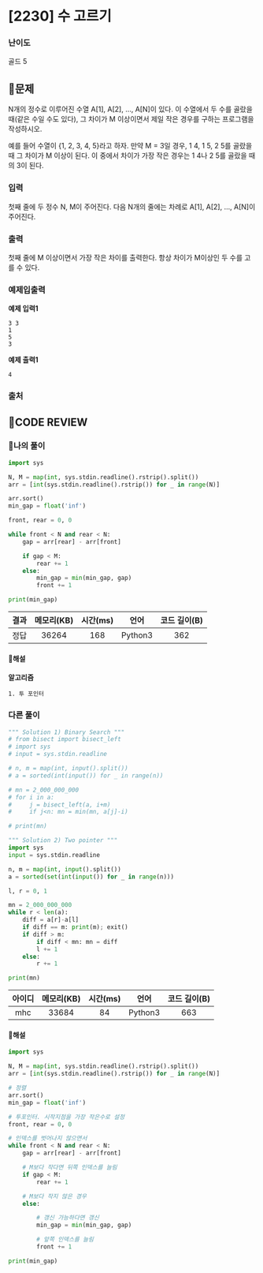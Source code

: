 # [2230] 수 고르기

### **난이도**
골드 5
## **📝문제**
N개의 정수로 이루어진 수열 A[1], A[2], …, A[N]이 있다. 이 수열에서 두 수를 골랐을 때(같은 수일 수도 있다), 그 차이가 M 이상이면서 제일 작은 경우를 구하는 프로그램을 작성하시오.

예를 들어 수열이 {1, 2, 3, 4, 5}라고 하자. 만약 M = 3일 경우, 1 4, 1 5, 2 5를 골랐을 때 그 차이가 M 이상이 된다. 이 중에서 차이가 가장 작은 경우는 1 4나 2 5를 골랐을 때의 3이 된다.
### **입력**
첫째 줄에 두 정수 N, M이 주어진다. 다음 N개의 줄에는 차례로 A[1], A[2], …, A[N]이 주어진다.
### **출력**
첫째 줄에 M 이상이면서 가장 작은 차이를 출력한다. 항상 차이가 M이상인 두 수를 고를 수 있다.
### **예제입출력**

**예제 입력1**

```
3 3
1
5
3
```

**예제 출력1**

```
4
```

### **출처**

## **🧐CODE REVIEW**

### **🧾나의 풀이**

```python
import sys

N, M = map(int, sys.stdin.readline().rstrip().split())
arr = [int(sys.stdin.readline().rstrip()) for _ in range(N)]

arr.sort()
min_gap = float('inf')

front, rear = 0, 0

while front < N and rear < N:
    gap = arr[rear] - arr[front]

    if gap < M:
        rear += 1
    else:
        min_gap = min(min_gap, gap)
        front += 1

print(min_gap)
```

결과	| 메모리(KB) |	시간(ms) |	언어 |	코드 길이(B)
:----:|:-----:|:-----:|:-----:|:--------:
정답|36264|168|Python3|362
#### **📝해설**

**알고리즘**
```
1. 투 포인터
```

### **다른 풀이**

```python
""" Solution 1) Binary Search """
# from bisect import bisect_left
# import sys
# input = sys.stdin.readline

# n, m = map(int, input().split())
# a = sorted(int(input()) for _ in range(n))

# mn = 2_000_000_000
# for i in a:
#     j = bisect_left(a, i+m)
#     if j<n: mn = min(mn, a[j]-i)

# print(mn)

""" Solution 2) Two pointer """
import sys
input = sys.stdin.readline

n, m = map(int, input().split())
a = sorted(set(int(input()) for _ in range(n)))

l, r = 0, 1

mn = 2_000_000_000
while r < len(a):
    diff = a[r]-a[l]
    if diff == m: print(m); exit()
    if diff > m:
        if diff < mn: mn = diff
        l += 1
    else:
        r += 1

print(mn)
```

아이디 | 메모리(KB) |	시간(ms) |	언어 |	코드 길이(B) 
:-----:|:-----:|:-----:|:----:|:--------:
mhc|33684|84|Python3|663
#### **📝해설**

```python
import sys

N, M = map(int, sys.stdin.readline().rstrip().split())
arr = [int(sys.stdin.readline().rstrip()) for _ in range(N)]

# 정렬
arr.sort()
min_gap = float('inf')

# 투포인터. 시작지점을 가장 작은수로 설정
front, rear = 0, 0

# 인덱스를 벗어나지 않으면서
while front < N and rear < N:
    gap = arr[rear] - arr[front]

    # M보다 작다면 뒤쪽 인덱스를 늘림
    if gap < M:
        rear += 1

    # M보다 작지 않은 경우
    else:

        # 갱신 가능하다면 갱신
        min_gap = min(min_gap, gap)

        # 앞쪽 인덱스를 늘림
        front += 1

print(min_gap)
```